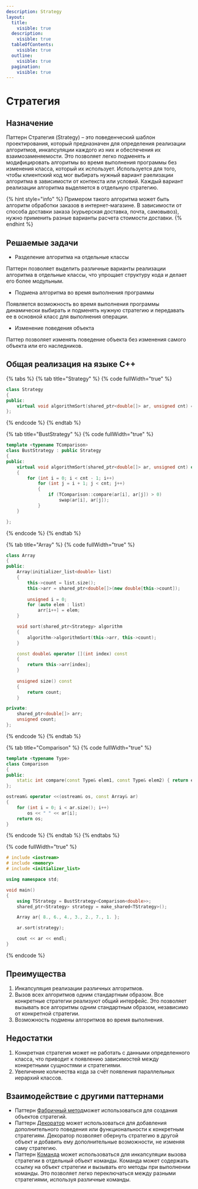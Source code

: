 ```yaml
---
description: Strategy
layout:
  title:
    visible: true
  description:
    visible: true
  tableOfContents:
    visible: true
  outline:
    visible: true
  pagination:
    visible: true
---
```


# Стратегия

## Назначение

Паттерн Стратегия (Strategy) – это поведенческий шаблон проектирования, который предназначен для определения реализации алгоритмов, инкапсуляции каждого из них и обеспечения их взаимозаменяемости. Это позволяет легко подменять и модифицировать алгоритмы во время выполнения программы без изменения класса, который их использует. Используется для того, чтобы клиентский код мог выбирать нужный вариант раелизации алгоритма в зависимости от контекста или условий. Каждый вариант реализации алгоритма выделяется в отдельную стратегию.

{% hint style="info" %}
Примером такого алгоритма может быть алгоритм обработки заказов в интернет-магазине. В зависимости от способа доставки заказа (курьерская доставка, почта, самовывоз), нужно применить разные варианты расчета стоимости доставки.
{% endhint %}

## Решаемые задачи

* Разделение алгоритма на отдельные классы

Паттерн позволяет выделить различные варианты реализации алгоритма в отдельные классы, что упрощает структуру кода и делает его более модульным.

* Подмена алгоритма во время выполнения программы

Появляется возможность во время выполнения программы динамически выбирать и подменять нужную стратегию и передавать ее в основной класс для выполнения операции.

* Изменение поведения объекта

Паттер позволяет изменять поведение объекта без изменения самого объекта или его наследников.

## Общая реализация на языке C++

{% tabs %}
{% tab title="Strategy" %}
{% code fullWidth="true" %}
```cpp
class Strategy
{
public:
	virtual void algorithmSort(shared_ptr<double[]> ar, unsigned cnt) = 0;
};

```
{% endcode %}
{% endtab %}

{% tab title="BustStrategy" %}
{% code fullWidth="true" %}
```cpp
template <typename TComparison>
class BustStrategy : public Strategy
{
public:
	virtual void algorithmSort(shared_ptr<double[]> ar, unsigned cnt) override
	{
		for (int i = 0; i < cnt - 1; i++)
			for (int j = i + 1; j < cnt; j++)
			{
				if (TComparison::compare(ar[i], ar[j]) > 0)
					swap(ar[i], ar[j]);
			}
	}

};
```
{% endcode %}
{% endtab %}

{% tab title="Array" %}
{% code fullWidth="true" %}
```cpp
class Array
{
public:
	Array(initializer_list<double> list)
	{
		this->count = list.size();
		this->arr = shared_ptr<double[]>(new double[this->count]);
	
		unsigned i = 0;
		for (auto elem : list)
			arr[i++] = elem;
	}

	void sort(shared_ptr<Strategy> algorithm
	{
		algorithm->algorithmSort(this->arr, this->count);
	}

	const double& operator [](int index) const 
	{ 
		return this->arr[index]; 
	}
	
	unsigned size() const 
	{ 
		return count; 
	}

private:
	shared_ptr<double[]> arr;
	unsigned count;
};
```
{% endcode %}
{% endtab %}

{% tab title="Comparison" %}
{% code fullWidth="true" %}
```cpp
template <typename Type>
class Comparison
{
public:
	static int compare(const Type& elem1, const Type& elem2) { return elem1 - elem2; }
};

ostream& operator <<(ostream& os, const Array& ar)
{
	for (int i = 0; i < ar.size(); i++)
		os << " " << ar[i];
	return os;
}
```
{% endcode %}
{% endtab %}
{% endtabs %}

{% code fullWidth="true" %}
```cpp
# include <iostream>
# include <memory>
# include <initializer_list>

using namespace std;

void main()
{
	using TStrategy = BustStrategy<Comparison<double>>;
	shared_ptr<Strategy> strategy = make_shared<TStrategy>();

	Array ar{ 8., 6., 4., 3., 2., 7., 1. };

	ar.sort(strategy);

	cout << ar << endl;
}
```
{% endcode %}

## Преимущества

1. Инкапсуляция реализации различных алгоритмов.
2. Вызов всех алгоритмов одним стандартным образом. Все конкретные стратегии реализуют общий интерфейс. Это позволяет вызывать все алгоритмы одним стандартным образом, независимо от конкретной стратегии.
3. Возможность подмены алгоритмов во время выполнения.

## Недостатки

1. Конкретная стратегия может не работать с данными определенного класса, что приводит к появлению зависимостей между конкретными сущностями и стратегиями.
2. Увеличение количества кода за счёт появления параллельных иерархий классов.

## Взаимодействие с другими паттернами

* Паттерн [Фабричный метод](../creationals-patterns/factory-method/)может использоваться для создания объектов стратегий.
* Паттерн [Декоратор](../structural-patterns/dekorator.md) может использоваться для добавления дополнительного поведения или функциональности к конкретным стратегиям. Декоратор позволяет обернуть стратегию в другой объект и добавить ему дополнительные возможности, не изменяя саму стратегию.
* Паттерн [Команда](command.md) может использоваться для инкапсуляции вызова стратегии в отдельный объект команды. Команда может содержать ссылку на объект стратегии и вызывать его методы при выполнении команды. Это позволяет легко переключаться между разными стратегиями, используя различные команды.
